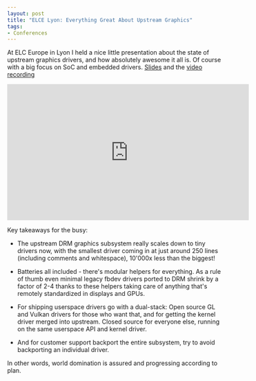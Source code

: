 ```yaml
---
layout: post
title: "ELCE Lyon: Everything Great About Upstream Graphics"
tags:
- Conferences
---
```

At ELC Europe in Lyon I held a nice little presentation about the state of
upstream graphics drivers, and how absolutely awesome it all is. Of course with
a big focus on SoC and embedded drivers. [Slides](/slides/elce-2019-upstream.pdf)
and the [video
recording](https://www.youtube.com/watch?v=kVzHOgt6WGE)

<iframe width="560" height="315" src="https://www.youtube.com/embed/kVzHOgt6WGE" frameborder="0" allow="accelerometer; autoplay; encrypted-media; gyroscope; picture-in-picture" allowfullscreen></iframe>

Key takeaways for the busy:

* The upstream DRM graphics subsystem really scales down to tiny drivers now,
  with the smallest driver coming in at just around 250 lines (including
  comments and whitespace), 10'000x less than the biggest!

* Batteries all included - there's modular helpers for everything. As a rule of
  thumb even minimal legacy fbdev drivers ported to DRM shrink by a factor of
  2-4 thanks to these helpers taking care of anything that's remotely
  standardized in displays and GPUs.

* For shipping userspace drivers go with a dual-stack: Open source GL and Vulkan
  drivers for those who want that, and for getting the kernel driver merged into
  upstream. Closed source for everyone else, running on the same userspace API
  and kernel driver.

* And for customer support backport the entire subsystem, try to avoid
  backporting an individual driver.

In other words, world domination is assured and progressing according to plan.
